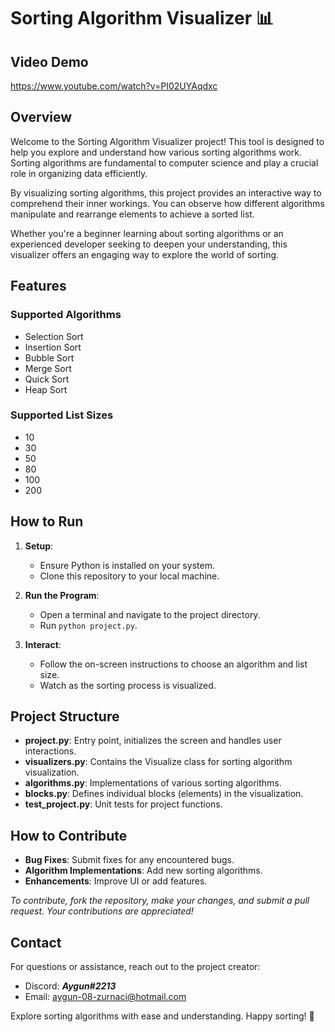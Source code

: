 ﻿# Sorting Algorithm Visualizer 📊

## Video Demo 
<https://www.youtube.com/watch?v=PI02UYAqdxc>


## Overview
Welcome to the Sorting Algorithm Visualizer project! This tool is designed to help you explore and understand how various sorting algorithms work. Sorting algorithms are fundamental to computer science and play a crucial role in organizing data efficiently.

By visualizing sorting algorithms, this project provides an interactive way to comprehend their inner workings. You can observe how different algorithms manipulate and rearrange elements to achieve a sorted list.

Whether you're a beginner learning about sorting algorithms or an experienced developer seeking to deepen your understanding, this visualizer offers an engaging way to explore the world of sorting.

## Features

### Supported Algorithms
- Selection Sort
- Insertion Sort
- Bubble Sort
- Merge Sort
- Quick Sort
- Heap Sort

### Supported List Sizes
- 10
- 30
- 50
- 80
- 100
- 200

## How to Run
1. **Setup**:
   - Ensure Python is installed on your system.
   - Clone this repository to your local machine.

2. **Run the Program**:
   - Open a terminal and navigate to the project directory.
   - Run `python project.py`.

3. **Interact**:
   - Follow the on-screen instructions to choose an algorithm and list size.
   - Watch as the sorting process is visualized.

## Project Structure
- **project.py**: Entry point, initializes the screen and handles user interactions.
- **visualizers.py**: Contains the Visualize class for sorting algorithm visualization.
- **algorithms.py**: Implementations of various sorting algorithms.
- **blocks.py**: Defines individual blocks (elements) in the visualization.
- **test_project.py**: Unit tests for project functions.

## How to Contribute
- **Bug Fixes**: Submit fixes for any encountered bugs.
- **Algorithm Implementations**: Add new sorting algorithms.
- **Enhancements**: Improve UI or add features.

_To contribute, fork the repository, make your changes, and submit a pull request. Your contributions are appreciated!_

## Contact
For questions or assistance, reach out to the project creator:
- Discord: **_Aygun#2213_**
- Email: aygun-08-zurnaci@hotmail.com

Explore sorting algorithms with ease and understanding. Happy sorting! 🚀
